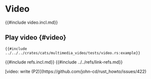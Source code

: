# Video

{{#include video.incl.md}}

## Play video {#video}

```rust,editable
{{#include ../../../crates/cats/multimedia_video/tests/video.rs:example}}
```

{{#include refs.incl.md}}
{{#include ../../refs/link-refs.md}}

<div class="hidden">
[video: write (P2)](https://github.com/john-cd/rust_howto/issues/422)

</div>
